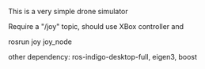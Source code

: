 This is a very simple drone simulator

Require a "/joy" topic, should use XBox controller and 

rosrun joy joy\_node

other dependency:
ros-indigo-desktop-full, eigen3, boost


